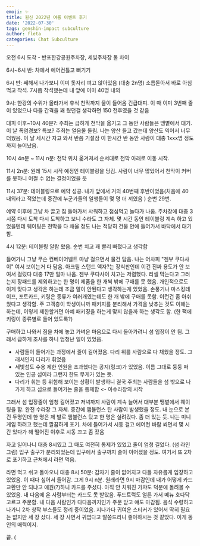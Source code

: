```yaml
---
emoji: ✨
title: 원신 2022년 여름 이벤트 후기
date: '2022-07-30'
tags: genshin-impact subculture
author: fleta
categories: Chat Subculture
---
```


오전 6시 도착 - 반포한강공원주차장, 세빛주차장 둘 차이

6시~6시 반: 차에서 에어컨틀고 뻐기기

6시 반: 쎄해서 나가보니 이미 돗자리 펴고 앉아있음 (대충 2n명) 소름돋아서 바로 아침먹고 착석. 7시쯤 착석했는데 내 앞에 이미 40명 내외

9시: 한강의 수위가 올라가서 휴식 천막까지 물이 들어옴 긴급대피. 이 때 이미 3번째 줄이 있었으나 다들 간격을 꽤 뒀던걸 생각하면 150 전후였을 것 같음

대피 이후~10시 40분?: 주최는 급하게 천막을 옮기고 그 동안 사람들은 땡볕에서 대기. 이 날 폭염경보? 특보?
주최는 얼음물 돌림. 나는 양산 들고 갔는데 양산도 익어서 너무 더웠음. 이 날 세시간 자고 와서 반쯤 기절잠
이 한시간 반 동안 사람이 대충 1xxx명 정도까지 늘어났음. 

10시 4n분 ~ 11시 n분: 천막 위치 옮겨져서 순서대로 천막 아래로 이동 시작. 

11시 2n분: 원레 15시 시작 예정인 테이블링을 당김. 사람이 너무 많았어서 천막이 커버를 못하니 어쩔 수 없는 결정이었을 듯

11시 37분: 테이블링으로 예약 성공. 내가 앞에서 거의 40번째 후반이었음(처음에 40 내외라고 적었는데 중간에 누군가들의 일행들이 몇 명 더 끼였음 )
순번 29번. 

예약 이후에 그냥 차 끌고 집 돌아가서 샤워하고 점심먹고 놀다가 나옴. 주차장에 대충 3시쯤 다시 도착
다시 도착하고 보니 수라도 그 자체. 몇 시간 동안 테이블링 계속 하고 있었을텐데 웨이팅은 천막을 다 채울 정도
나는 적당히 건물 안에 들어가서 바닥에서 대기함. 

4시 12분: 테이블링 알람 왔음. 순번 치고 꽤 빨리 빠졌다고 생각함

들어가니 그냥 무슨 컨베이어벨트 마냥 걸으면서 물건 담음. 나는 어차피 "젠부 쿠다사이" 여서 보이는거 다 담음. 아크릴 스탠드 액자?는 장식판인데 이건 진짜 용도가 안 보여서 걸렀다
대충 17만 얼마 나옴. 젠부 쿠다사이 치고는 저렴했다.
리셀 막는다고 그러는지 장패드를 제외하고는 한 명이 제품을 한 개씩 밖에 구매를 못 했음. 개인적으로도 이게 맞다고 생각은 하는데 조금 말이 안된다고 생각하는게 있었음. 
손풍기나 마스킹테이프, 포토카드, 키링은 종류가 여러개였는데도 한 개 밖에 구매를 못함. 이런건 좀 아쉬웠다고 생각함. 
주 고객층이 학생이니까 패키지를 분리해서 가격을 낮추는 것도 이해는 하는데, 이렇게 제한할거면 아예 패키징을 하는게 맞지 않을까 하는 생각도 함. (한 팩에 키링이 종류별로 들어 있도록?)

구매하고 나와서 짐을 차에 놓고 가벼운 마음으로 다시 돌아가려니 섬 입장이 안 됨. 그래서 급하게 조사를 하니 엄청난 일이 있었음.

- 사람들이 들어가는 과정에서 줄이 길어졌음. 다리 위를 사람으로 다 채웠을 정도. 그래서인지 다리가 휘었음
- 세빛섬도 수용 제한 인원을 초과했다는 공지(링크)가 있었음. 이름 그대로 둥둥 떠 있는 인공 섬이라 그런지 한도 무게가 있는 듯.
- 다리가 휘는 등 위험해 보이는 상황이 발생하니 결국 주최는 사람들을 섬 밖으로 나가게 하고 섬으로 들어가는 줄을 통제함 <- 아수라장의 시작

그래서 섬 입장줄이 엄청 길어졌고 저녁까지 사람이 계속 늘어서 대부분 땡볕에서 웨이팅을 함. 완전 수라장 그 자체.
중간에 앰뷸런스 탄 사람이 발생했을 정도. 내 눈으로 본 건 두명인데 한 명은 제 발로 앰뷸런스 탔고 한 명은 실려갔다. 좀 더 있는 듯.
나는 미니게임 하려고 했는데 깔끔하게 포기. 차에 들어가서 시동 걸고 에어컨 바람 쐬면서 몇 시간 있다가 해 떨어진 이후로 시동 끄고 좀 잤음

자고 일어나니 대충 8시였고 그 때도 여전히 통제가 있었고 줄이 엄청 길었다. (섬 라인 그림) 입구 출구가 분리되었는데 입구에서 출구까지 줄이 이어졌을 정도. 여기서 또 2차로 포기하고 근처에서 라면 먹음.

라면 먹고 쉬고 돌아오니 대충 8시 50분: 갑자기 줄이 없어지고 다들 자유롭게 입장하고 있었음. 이 때다 싶어서 들어감. 그게 9시 n분. 원래라면 9시 마감인데 내가 어떻게 카드 교환만 안 되냐고 애원(?)하니 카드를 주셨다. 아직 안 치워진 가챠도 덕분에 돌려볼 수 있었음. 내 다음에 온 사람부터는 카드도 못 받았음. 푸드트럭도 얼른 가서 메뉴 호다닥 고르고 주문함. 내 다음 사람인가 다다음까지인가 주문 받고 얘도 마감됨. 음식 수령하고 나가니 2차 창작 부스들도 정리 중이었음. 지나가다 귀여운 스티커가 있어서 딱히 필요는 없지만 세 장 샀다. 세 장 사면서 귀엽다고 말씀드리니 좋아하시는 것 같았다. 이게 동인의 매력이지.

끝. (